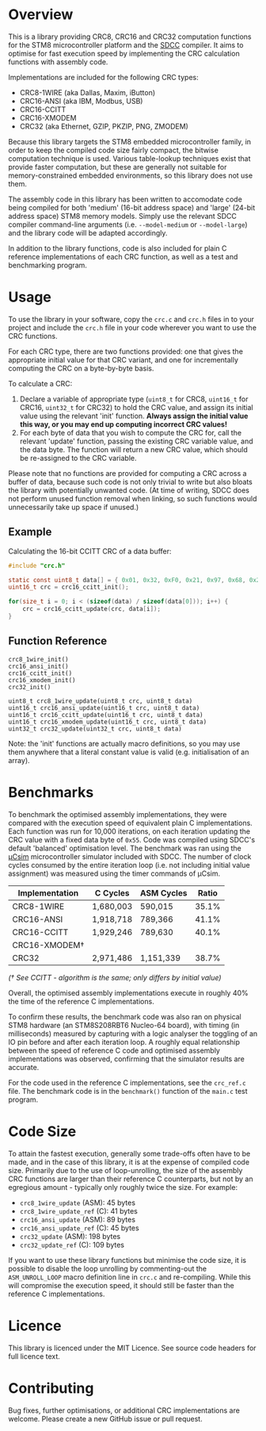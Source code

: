 # Overview

This is a library providing CRC8, CRC16 and CRC32 computation functions for the STM8 microcontroller platform and the [SDCC](http://sdcc.sourceforge.net/) compiler. It aims to optimise for fast execution speed by implementing the CRC calculation functions with assembly code.

Implementations are included for the following CRC types:

* CRC8-1WIRE (aka Dallas, Maxim, iButton)
* CRC16-ANSI (aka IBM, Modbus, USB)
* CRC16-CCITT
* CRC16-XMODEM
* CRC32 (aka Ethernet, GZIP, PKZIP, PNG, ZMODEM)

Because this library targets the STM8 embedded microcontroller family, in order to keep the compiled code size fairly compact, the bitwise computation technique is used. Various table-lookup techniques exist that provide faster computation, but these are generally not suitable for memory-constrained embedded environments, so this library does not use them.

The assembly code in this library has been written to accomodate code being compiled for both 'medium' (16-bit address space) and 'large' (24-bit address space) STM8 memory models. Simply use the relevant SDCC compiler command-line arguments (i.e. `--model-medium` or `--model-large`) and the library code will be adapted accordingly.

In addition to the library functions, code is also included for plain C reference implementations of each CRC function, as well as a test and benchmarking program.

# Usage

To use the library in your software, copy the `crc.c` and `crc.h` files in to your project and include the `crc.h` file in your code wherever you want to use the CRC functions.

For each CRC type, there are two functions provided: one that gives the appropriate initial value for that CRC variant, and one for incrementally computing the CRC on a byte-by-byte basis.

To calculate a CRC:

1. Declare a variable of appropriate type (`uint8_t` for CRC8, `uint16_t` for CRC16, `uint32_t` for CRC32) to hold the CRC value, and assign its initial value using the relevant 'init' function. **Always assign the initial value this way, or you may end up computing incorrect CRC values!**
2. For each byte of data that you wish to compute the CRC for, call the relevant 'update' function, passing the existing CRC variable value, and the data byte. The function will return a new CRC value, which should be re-assigned to the CRC variable.

Please note that no functions are provided for computing a CRC across a buffer of data, because such code is not only trivial to write but also bloats the library with potentially unwanted code. (At time of writing, SDCC does not perform unused function removal when linking, so such functions would unnecessarily take up space if unused.)

## Example

Calculating the 16-bit CCITT CRC of a data buffer:

```c
#include "crc.h"

static const uint8_t data[] = { 0x01, 0x32, 0xF0, 0x21, 0x97, 0x68, 0x22, 0x3E };
uint16_t crc = crc16_ccitt_init();

for(size_t i = 0; i < (sizeof(data) / sizeof(data[0])); i++) {
	crc = crc16_ccitt_update(crc, data[i]);
}
```

## Function Reference

```
crc8_1wire_init()
crc16_ansi_init()
crc16_ccitt_init()
crc16_xmodem_init()
crc32_init()

uint8_t crc8_1wire_update(uint8_t crc, uint8_t data)
uint16_t crc16_ansi_update(uint16_t crc, uint8_t data)
uint16_t crc16_ccitt_update(uint16_t crc, uint8_t data)
uint16_t crc16_xmodem_update(uint16_t crc, uint8_t data)
uint32_t crc32_update(uint32_t crc, uint8_t data)
```

Note: the 'init' functions are actually macro definitions, so you may use them anywhere that a literal constant value is valid (e.g. initialisation of an array).

# Benchmarks

To benchmark the optimised assembly implementations, they were compared with the execution speed of equivalent plain C implementations. Each function was run for 10,000 iterations, on each iteration updating the CRC value with a fixed data byte of `0x55`. Code was compiled using SDCC's default 'balanced' optimisation level. The benchmark was ran using the [μCsim](http://mazsola.iit.uni-miskolc.hu/~drdani/embedded/ucsim/) microcontroller simulator included with SDCC. The number of clock cycles consumed by the entire iteration loop (i.e. not including initial value assignment) was measured using the timer commands of μCsim.

Implementation | C Cycles | ASM Cycles | Ratio
-------------- | -------- | ---------- | -----
CRC8-1WIRE | 1,680,003 | 590,015 | 35.1%
CRC16-ANSI | 1,918,718 | 789,366 | 41.1%
CRC16-CCITT | 1,929,246 | 789,630 | 40.1%
CRC16-XMODEM† | | |
CRC32 | 2,971,486 | 1,151,339 | 38.7%

*(† See CCITT - algorithm is the same; only differs by initial value)*

Overall, the optimised assembly implementations execute in roughly 40% the time of the reference C implementations.

To confirm these results, the benchmark code was also ran on physical STM8 hardware (an STM8S208RBT6 Nucleo-64 board), with timing (in milliseconds) measured by capturing with a logic analyser the toggling of an IO pin before and after each iteration loop. A roughly equal relationship between the speed of reference C code and optimised assembly implementations was observed, confirming that the simulator results are accurate.

For the code used in the reference C implementations, see the `crc_ref.c` file. The benchmark code is in the `benchmark()` function of the `main.c` test program.

# Code Size

To attain the fastest execution, generally some trade-offs often have to be made, and in the case of this library, it is at the expense of compiled code size. Primarily due to the use of loop-unrolling, the size of the assembly CRC functions are larger than their reference C counterparts, but not by an egregious amount - typically only roughly twice the size. For example:

* `crc8_1wire_update` (ASM): 45 bytes
* `crc8_1wire_update_ref` (C): 41 bytes
* `crc16_ansi_update` (ASM): 89 bytes
* `crc16_ansi_update_ref` (C): 45 bytes
* `crc32_update` (ASM): 198 bytes
* `crc32_update_ref` (C): 109 bytes

If you want to use these library functions but minimise the code size, it is possible to disable the loop unrolling by commenting-out the `ASM_UNROLL_LOOP` macro definition line in `crc.c` and re-compiling. While this will compromise the execution speed, it should still be faster than the reference C implementations.

# Licence

This library is licenced under the MIT Licence. See source code headers for full licence text.

# Contributing

Bug fixes, further optimisations, or additional CRC implementations are welcome. Please create a new GitHub issue or pull request.
